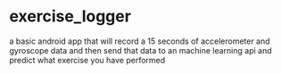 # exercise_logger

a basic android app that will record a 15 seconds of accelerometer and gyroscope data and then send that data to an machine learning api and predict what exercise you have performed
